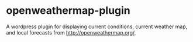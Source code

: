 openweathermap-plugin
=====================

A wordpress plugin for displaying current conditions, current weather map, and local forecasts from http://openweathermap.org/.
